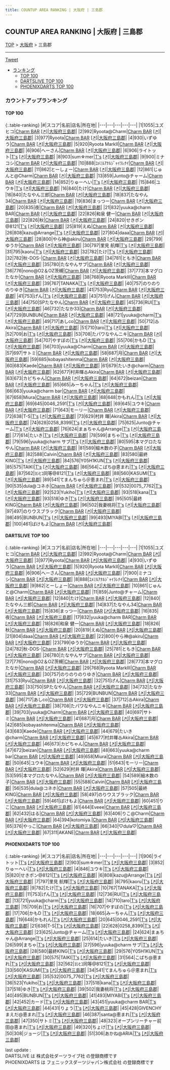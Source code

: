 ```yaml
---
title: COUNTUP AREA RANKING | 大阪府 | 三島郡
---
```

## COUNTUP AREA RANKING | 大阪府 | 三島郡

[TOP](/darts/rank/) > [大阪府](/darts/rank/大阪府/) > 三島郡

___

<a href="https://twitter.com/share?ref_src=twsrc%5Etfw" data-text="COUNTUP AREA RANKING | 大阪府三島郡" class="twitter-share-button" data-hashtags="DARTSLIVE,PHOENIXDARTS,darts,ダーツ" data-show-count="false">Tweet</a>

* [ランキング](#カウントアップランキング)
    * [TOP 100](#top-100)
    * [DARTSLIVE TOP 100](#dartslive-top-100)
    * [PHOENIXDARTS TOP 100](#phoenixdarts-top-100)

### カウントアップランキング

#### TOP 100



{:.table-ranking}
|#|スコア|名前|店名|所在地|
|---|---|---|---|---|
|1|1055|<span class="rank-name-dl">ユズヒコ</span>|<a href="/darts/rank/shops/d562d39067e94db1a3f63593b5358cc4.html">Charm BAR</a> <a href="https://search.dartslive.com/jp/shop/d562d39067e94db1a3f63593b5358cc4">[↗]</a>|<a href="/darts/rank/大阪府/三島郡">大阪府三島郡</a>|
|2|992|<span class="rank-name-dl">Ryoota@Charm</span>|<a href="/darts/rank/shops/d562d39067e94db1a3f63593b5358cc4.html">Charm BAR</a> <a href="https://search.dartslive.com/jp/shop/d562d39067e94db1a3f63593b5358cc4">[↗]</a>|<a href="/darts/rank/大阪府/三島郡">大阪府三島郡</a>|
|3|977|<span class="rank-name-dl">Ryoota</span>|<a href="/darts/rank/shops/d562d39067e94db1a3f63593b5358cc4.html">Charm BAR</a> <a href="https://search.dartslive.com/jp/shop/d562d39067e94db1a3f63593b5358cc4">[↗]</a>|<a href="/darts/rank/大阪府/三島郡">大阪府三島郡</a>|
|4|930|<span class="rank-name-dl">いずゆう</span>|<a href="/darts/rank/shops/d562d39067e94db1a3f63593b5358cc4.html">Charm BAR</a> <a href="https://search.dartslive.com/jp/shop/d562d39067e94db1a3f63593b5358cc4">[↗]</a>|<a href="/darts/rank/大阪府/三島郡">大阪府三島郡</a>|
|5|920|<span class="rank-name-dl">Ryoota MarkII</span>|<a href="/darts/rank/shops/d562d39067e94db1a3f63593b5358cc4.html">Charm BAR</a> <a href="https://search.dartslive.com/jp/shop/d562d39067e94db1a3f63593b5358cc4">[↗]</a>|<a href="/darts/rank/大阪府/三島郡">大阪府三島郡</a>|
|6|906|<span class="rank-name-dl">へーさん</span>|<a href="/darts/rank/shops/d562d39067e94db1a3f63593b5358cc4.html">Charm BAR</a> <a href="https://search.dartslive.com/jp/shop/d562d39067e94db1a3f63593b5358cc4">[↗]</a>|<a href="/darts/rank/大阪府/三島郡">大阪府三島郡</a>|
|6|906|<span class="rank-name-pd">ライトット</span>|<a href="/darts/rank/shops/69661.html">T's</a> <a href="https://vs.phoenixdarts.com/jp/shop/shopDetailInfo/s_69661?s_seq=69661">[↗]</a>|<a href="/darts/rank/大阪府/三島郡">大阪府三島郡</a>|
|8|903|<span class="rank-name-pd">sum☆mer</span>|<a href="/darts/rank/shops/69661.html">T's</a> <a href="https://vs.phoenixdarts.com/jp/shop/shopDetailInfo/s_69661?s_seq=69661">[↗]</a>|<a href="/darts/rank/大阪府/三島郡">大阪府三島郡</a>|
|9|900|<span class="rank-name-dl">ミナコシ</span>|<a href="/darts/rank/shops/d562d39067e94db1a3f63593b5358cc4.html">Charm BAR</a> <a href="https://search.dartslive.com/jp/shop/d562d39067e94db1a3f63593b5358cc4">[↗]</a>|<a href="/darts/rank/大阪府/三島郡">大阪府三島郡</a>|
|10|888|<span class="rank-name-dl">ﾕﾒﾐﾙｱﾅﾙｼﾞｬｲﾗﾚﾅｲ</span>|<a href="/darts/rank/shops/d562d39067e94db1a3f63593b5358cc4.html">Charm BAR</a> <a href="https://search.dartslive.com/jp/shop/d562d39067e94db1a3f63593b5358cc4">[↗]</a>|<a href="/darts/rank/大阪府/三島郡">大阪府三島郡</a>|
|11|862|<span class="rank-name-dl">とーしょー</span>|<a href="/darts/rank/shops/d562d39067e94db1a3f63593b5358cc4.html">Charm BAR</a> <a href="https://search.dartslive.com/jp/shop/d562d39067e94db1a3f63593b5358cc4">[↗]</a>|<a href="/darts/rank/大阪府/三島郡">大阪府三島郡</a>|
|12|861|<span class="rank-name-dl">じゅんと@Charm</span>|<a href="/darts/rank/shops/d562d39067e94db1a3f63593b5358cc4.html">Charm BAR</a> <a href="https://search.dartslive.com/jp/shop/d562d39067e94db1a3f63593b5358cc4">[↗]</a>|<a href="/darts/rank/大阪府/三島郡">大阪府三島郡</a>|
|13|859|<span class="rank-name-dl">Junto@チャーム</span>|<a href="/darts/rank/shops/d562d39067e94db1a3f63593b5358cc4.html">Charm BAR</a> <a href="https://search.dartslive.com/jp/shop/d562d39067e94db1a3f63593b5358cc4">[↗]</a>|<a href="/darts/rank/大阪府/三島郡">大阪府三島郡</a>|
|14|852|<span class="rank-name-pd">りゅーへい</span>|<a href="/darts/rank/shops/69661.html">T's</a> <a href="https://vs.phoenixdarts.com/jp/shop/shopDetailInfo/s_69661?s_seq=69661">[↗]</a>|<a href="/darts/rank/大阪府/三島郡">大阪府三島郡</a>|
|15|846|<span class="rank-name-pd">ユウキ</span>|<a href="/darts/rank/shops/69661.html">T's</a> <a href="https://vs.phoenixdarts.com/jp/shop/shopDetailInfo/s_69661?s_seq=69661">[↗]</a>|<a href="/darts/rank/大阪府/三島郡">大阪府三島郡</a>|
|16|840|<span class="rank-name-dl">たけ</span>|<a href="/darts/rank/shops/d562d39067e94db1a3f63593b5358cc4.html">Charm BAR</a> <a href="https://search.dartslive.com/jp/shop/d562d39067e94db1a3f63593b5358cc4">[↗]</a>|<a href="/darts/rank/大阪府/三島郡">大阪府三島郡</a>|
|16|840|<span class="rank-name-dl">たなやん三郎</span>|<a href="/darts/rank/shops/d562d39067e94db1a3f63593b5358cc4.html">Charm BAR</a> <a href="https://search.dartslive.com/jp/shop/d562d39067e94db1a3f63593b5358cc4">[↗]</a>|<a href="/darts/rank/大阪府/三島郡">大阪府三島郡</a>|
|18|837|<span class="rank-name-dl">たなやん34</span>|<a href="/darts/rank/shops/d562d39067e94db1a3f63593b5358cc4.html">Charm BAR</a> <a href="https://search.dartslive.com/jp/shop/d562d39067e94db1a3f63593b5358cc4">[↗]</a>|<a href="/darts/rank/大阪府/三島郡">大阪府三島郡</a>|
|19|836|<span class="rank-name-dl">まっつー</span>|<a href="/darts/rank/shops/d562d39067e94db1a3f63593b5358cc4.html">Charm BAR</a> <a href="https://search.dartslive.com/jp/shop/d562d39067e94db1a3f63593b5358cc4">[↗]</a>|<a href="/darts/rank/大阪府/三島郡">大阪府三島郡</a>|
|20|835|<span class="rank-name-dl">夜</span>|<a href="/darts/rank/shops/d562d39067e94db1a3f63593b5358cc4.html">Charm BAR</a> <a href="https://search.dartslive.com/jp/shop/d562d39067e94db1a3f63593b5358cc4">[↗]</a>|<a href="/darts/rank/大阪府/三島郡">大阪府三島郡</a>|
|21|832|<span class="rank-name-dl">yuuka@charm BAR</span>|<a href="/darts/rank/shops/d562d39067e94db1a3f63593b5358cc4.html">Charm BAR</a> <a href="https://search.dartslive.com/jp/shop/d562d39067e94db1a3f63593b5358cc4">[↗]</a>|<a href="/darts/rank/大阪府/三島郡">大阪府三島郡</a>|
|22|826|<span class="rank-name-dl">和泉 健一</span>|<a href="/darts/rank/shops/d562d39067e94db1a3f63593b5358cc4.html">Charm BAR</a> <a href="https://search.dartslive.com/jp/shop/d562d39067e94db1a3f63593b5358cc4">[↗]</a>|<a href="/darts/rank/大阪府/三島郡">大阪府三島郡</a>|
|22|826|<span class="rank-name-dl">秋</span>|<a href="/darts/rank/shops/d562d39067e94db1a3f63593b5358cc4.html">Charm BAR</a> <a href="https://search.dartslive.com/jp/shop/d562d39067e94db1a3f63593b5358cc4">[↗]</a>|<a href="/darts/rank/大阪府/三島郡">大阪府三島郡</a>|
|24|820|<span class="rank-name-pd">せきポン@8121</span>|<a href="/darts/rank/shops/69661.html">T's</a> <a href="https://vs.phoenixdarts.com/jp/shop/shopDetailInfo/s_69661?s_seq=69661">[↗]</a>|<a href="/darts/rank/大阪府/三島郡">大阪府三島郡</a>|
|25|819|<span class="rank-name-dl">えぬ</span>|<a href="/darts/rank/shops/d562d39067e94db1a3f63593b5358cc4.html">Charm BAR</a> <a href="https://search.dartslive.com/jp/shop/d562d39067e94db1a3f63593b5358cc4">[↗]</a>|<a href="/darts/rank/大阪府/三島郡">大阪府三島郡</a>|
|26|808|<span class="rank-name-pd">kazu@Arrange</span>|<a href="/darts/rank/shops/69661.html">T's</a> <a href="https://vs.phoenixdarts.com/jp/shop/shopDetailInfo/s_69661?s_seq=69661">[↗]</a>|<a href="/darts/rank/大阪府/三島郡">大阪府三島郡</a>|
|27|804|<span class="rank-name-dl">daaa</span>|<a href="/darts/rank/shops/d562d39067e94db1a3f63593b5358cc4.html">Charm BAR</a> <a href="https://search.dartslive.com/jp/shop/d562d39067e94db1a3f63593b5358cc4">[↗]</a>|<a href="/darts/rank/大阪府/三島郡">大阪府三島郡</a>|
|28|800|<span class="rank-name-dl">やら神@akiru</span>|<a href="/darts/rank/shops/d562d39067e94db1a3f63593b5358cc4.html">Charm BAR</a> <a href="https://search.dartslive.com/jp/shop/d562d39067e94db1a3f63593b5358cc4">[↗]</a>|<a href="/darts/rank/大阪府/三島郡">大阪府三島郡</a>|
|29|799|<span class="rank-name-dl">ゆうか</span>|<a href="/darts/rank/shops/d562d39067e94db1a3f63593b5358cc4.html">Charm BAR</a> <a href="https://search.dartslive.com/jp/shop/d562d39067e94db1a3f63593b5358cc4">[↗]</a>|<a href="/darts/rank/大阪府/三島郡">大阪府三島郡</a>|
|30|797|<span class="rank-name-pd"><span class="pro-icon-pd"></span>里見 航輝</span>|<a href="/darts/rank/shops/69661.html">T's</a> <a href="https://vs.phoenixdarts.com/jp/shop/shopDetailInfo/s_69661?s_seq=69661">[↗]</a>|<a href="/darts/rank/大阪府/三島郡">大阪府三島郡</a>|
|31|795|<span class="rank-name-pd">kaoru</span>|<a href="/darts/rank/shops/69661.html">T's</a> <a href="https://vs.phoenixdarts.com/jp/shop/shopDetailInfo/s_69661?s_seq=69661">[↗]</a>|<a href="/darts/rank/大阪府/三島郡">大阪府三島郡</a>|
|32|782|<span class="rank-name-pd">たけ</span>|<a href="/darts/rank/shops/69661.html">T's</a> <a href="https://vs.phoenixdarts.com/jp/shop/shopDetailInfo/s_69661?s_seq=69661">[↗]</a>|<a href="/darts/rank/大阪府/三島郡">大阪府三島郡</a>|
|32|782|<span class="rank-name-dl">秋-DOS-</span>|<a href="/darts/rank/shops/d562d39067e94db1a3f63593b5358cc4.html">Charm BAR</a> <a href="https://search.dartslive.com/jp/shop/d562d39067e94db1a3f63593b5358cc4">[↗]</a>|<a href="/darts/rank/大阪府/三島郡">大阪府三島郡</a>|
|34|781|<span class="rank-name-dl">ともき</span>|<a href="/darts/rank/shops/d562d39067e94db1a3f63593b5358cc4.html">Charm BAR</a> <a href="https://search.dartslive.com/jp/shop/d562d39067e94db1a3f63593b5358cc4">[↗]</a>|<a href="/darts/rank/大阪府/三島郡">大阪府三島郡</a>|
|35|780|<span class="rank-name-dl">たなやんサブ</span>|<a href="/darts/rank/shops/d562d39067e94db1a3f63593b5358cc4.html">Charm BAR</a> <a href="https://search.dartslive.com/jp/shop/d562d39067e94db1a3f63593b5358cc4">[↗]</a>|<a href="/darts/rank/大阪府/三島郡">大阪府三島郡</a>|
|36|776|<span class="rank-name-dl">nono@O2＆OZ茨槻</span>|<a href="/darts/rank/shops/d562d39067e94db1a3f63593b5358cc4.html">Charm BAR</a> <a href="https://search.dartslive.com/jp/shop/d562d39067e94db1a3f63593b5358cc4">[↗]</a>|<a href="/darts/rank/大阪府/三島郡">大阪府三島郡</a>|
|37|773|<span class="rank-name-dl">本マグロたなか</span>|<a href="/darts/rank/shops/d562d39067e94db1a3f63593b5358cc4.html">Charm BAR</a> <a href="https://search.dartslive.com/jp/shop/d562d39067e94db1a3f63593b5358cc4">[↗]</a>|<a href="/darts/rank/大阪府/三島郡">大阪府三島郡</a>|
|38|768|<span class="rank-name-dl">Ryoota MarkIII</span>|<a href="/darts/rank/shops/d562d39067e94db1a3f63593b5358cc4.html">Charm BAR</a> <a href="https://search.dartslive.com/jp/shop/d562d39067e94db1a3f63593b5358cc4">[↗]</a>|<a href="/darts/rank/大阪府/三島郡">大阪府三島郡</a>|
|39|767|<span class="rank-name-pd">TANAKA</span>|<a href="/darts/rank/shops/69661.html">T's</a> <a href="https://vs.phoenixdarts.com/jp/shop/shopDetailInfo/s_69661?s_seq=69661">[↗]</a>|<a href="/darts/rank/大阪府/三島郡">大阪府三島郡</a>|
|40|757|<span class="rank-name-dl">のりのりのりゆき</span>|<a href="/darts/rank/shops/d562d39067e94db1a3f63593b5358cc4.html">Charm BAR</a> <a href="https://search.dartslive.com/jp/shop/d562d39067e94db1a3f63593b5358cc4">[↗]</a>|<a href="/darts/rank/大阪府/三島郡">大阪府三島郡</a>|
|41|753|<span class="rank-name-dl">Ryu</span>|<a href="/darts/rank/shops/d562d39067e94db1a3f63593b5358cc4.html">Charm BAR</a> <a href="https://search.dartslive.com/jp/shop/d562d39067e94db1a3f63593b5358cc4">[↗]</a>|<a href="/darts/rank/大阪府/三島郡">大阪府三島郡</a>|
|41|753|<span class="rank-name-pd">げん</span>|<a href="/darts/rank/shops/69661.html">T's</a> <a href="https://vs.phoenixdarts.com/jp/shop/shopDetailInfo/s_69661?s_seq=69661">[↗]</a>|<a href="/darts/rank/大阪府/三島郡">大阪府三島郡</a>|
|43|751|<span class="rank-name-dl">げん</span>|<a href="/darts/rank/shops/d562d39067e94db1a3f63593b5358cc4.html">Charm BAR</a> <a href="https://search.dartslive.com/jp/shop/d562d39067e94db1a3f63593b5358cc4">[↗]</a>|<a href="/darts/rank/大阪府/三島郡">大阪府三島郡</a>|
|44|750|<span class="rank-name-dl">SPたなやん</span>|<a href="/darts/rank/shops/d562d39067e94db1a3f63593b5358cc4.html">Charm BAR</a> <a href="https://search.dartslive.com/jp/shop/d562d39067e94db1a3f63593b5358cc4">[↗]</a>|<a href="/darts/rank/大阪府/三島郡">大阪府三島郡</a>|
|45|736|<span class="rank-name-pd">RUI</span>|<a href="/darts/rank/shops/69661.html">T's</a> <a href="https://vs.phoenixdarts.com/jp/shop/shopDetailInfo/s_69661?s_seq=69661">[↗]</a>|<a href="/darts/rank/大阪府/三島郡">大阪府三島郡</a>|
|46|732|<span class="rank-name-dl">たなか33</span>|<a href="/darts/rank/shops/d562d39067e94db1a3f63593b5358cc4.html">Charm BAR</a> <a href="https://search.dartslive.com/jp/shop/d562d39067e94db1a3f63593b5358cc4">[↗]</a>|<a href="/darts/rank/大阪府/三島郡">大阪府三島郡</a>|
|47|729|<span class="rank-name-dl">BUNBUN</span>|<a href="/darts/rank/shops/d562d39067e94db1a3f63593b5358cc4.html">Charm BAR</a> <a href="https://search.dartslive.com/jp/shop/d562d39067e94db1a3f63593b5358cc4">[↗]</a>|<a href="/darts/rank/大阪府/三島郡">大阪府三島郡</a>|
|48|721|<span class="rank-name-pd">yuuka@charm</span>|<a href="/darts/rank/shops/69661.html">T's</a> <a href="https://vs.phoenixdarts.com/jp/shop/shopDetailInfo/s_69661?s_seq=69661">[↗]</a>|<a href="/darts/rank/大阪府/三島郡">大阪府三島郡</a>|
|49|717|<span class="rank-name-dl">あしco</span>|<a href="/darts/rank/shops/d562d39067e94db1a3f63593b5358cc4.html">Charm BAR</a> <a href="https://search.dartslive.com/jp/shop/d562d39067e94db1a3f63593b5358cc4">[↗]</a>|<a href="/darts/rank/大阪府/三島郡">大阪府三島郡</a>|
|50|712|<span class="rank-name-dl">♨Akira</span>|<a href="/darts/rank/shops/d562d39067e94db1a3f63593b5358cc4.html">Charm BAR</a> <a href="https://search.dartslive.com/jp/shop/d562d39067e94db1a3f63593b5358cc4">[↗]</a>|<a href="/darts/rank/大阪府/三島郡">大阪府三島郡</a>|
|51|710|<span class="rank-name-pd">taro</span>|<a href="/darts/rank/shops/69661.html">T's</a> <a href="https://vs.phoenixdarts.com/jp/shop/shopDetailInfo/s_69661?s_seq=69661">[↗]</a>|<a href="/darts/rank/大阪府/三島郡">大阪府三島郡</a>|
|52|709|<span class="rank-name-pd">お</span>|<a href="/darts/rank/shops/69661.html">T's</a> <a href="https://vs.phoenixdarts.com/jp/shop/shopDetailInfo/s_69661?s_seq=69661">[↗]</a>|<a href="/darts/rank/大阪府/三島郡">大阪府三島郡</a>|
|53|708|<span class="rank-name-dl">たパワなやんニキ</span>|<a href="/darts/rank/shops/d562d39067e94db1a3f63593b5358cc4.html">Charm BAR</a> <a href="https://search.dartslive.com/jp/shop/d562d39067e94db1a3f63593b5358cc4">[↗]</a>|<a href="/darts/rank/大阪府/三島郡">大阪府三島郡</a>|
|54|707|<span class="rank-name-pd">やすぼの</span>|<a href="/darts/rank/shops/69661.html">T's</a> <a href="https://vs.phoenixdarts.com/jp/shop/shopDetailInfo/s_69661?s_seq=69661">[↗]</a>|<a href="/darts/rank/大阪府/三島郡">大阪府三島郡</a>|
|55|706|<span class="rank-name-pd">かもD  </span>|<a href="/darts/rank/shops/69661.html">T's</a> <a href="https://vs.phoenixdarts.com/jp/shop/shopDetailInfo/s_69661?s_seq=69661">[↗]</a>|<a href="/darts/rank/大阪府/三島郡">大阪府三島郡</a>|
|56|703|<span class="rank-name-dl">yuuka@Charm</span>|<a href="/darts/rank/shops/d562d39067e94db1a3f63593b5358cc4.html">Charm BAR</a> <a href="https://search.dartslive.com/jp/shop/d562d39067e94db1a3f63593b5358cc4">[↗]</a>|<a href="/darts/rank/大阪府/三島郡">大阪府三島郡</a>|
|57|697|<span class="rank-name-dl">サトミ</span>|<a href="/darts/rank/shops/d562d39067e94db1a3f63593b5358cc4.html">Charm BAR</a> <a href="https://search.dartslive.com/jp/shop/d562d39067e94db1a3f63593b5358cc4">[↗]</a>|<a href="/darts/rank/大阪府/三島郡">大阪府三島郡</a>|
|58|687|<span class="rank-name-dl">月</span>|<a href="/darts/rank/shops/d562d39067e94db1a3f63593b5358cc4.html">Charm BAR</a> <a href="https://search.dartslive.com/jp/shop/d562d39067e94db1a3f63593b5358cc4">[↗]</a>|<a href="/darts/rank/大阪府/三島郡">大阪府三島郡</a>|
|59|685|<span class="rank-name-dl">kobayashitenma</span>|<a href="/darts/rank/shops/d562d39067e94db1a3f63593b5358cc4.html">Charm BAR</a> <a href="https://search.dartslive.com/jp/shop/d562d39067e94db1a3f63593b5358cc4">[↗]</a>|<a href="/darts/rank/大阪府/三島郡">大阪府三島郡</a>|
|60|683|<span class="rank-name-dl">Kaede</span>|<a href="/darts/rank/shops/d562d39067e94db1a3f63593b5358cc4.html">Charm BAR</a> <a href="https://search.dartslive.com/jp/shop/d562d39067e94db1a3f63593b5358cc4">[↗]</a>|<a href="/darts/rank/大阪府/三島郡">大阪府三島郡</a>|
|61|679|<span class="rank-name-dl">たいき@charm</span>|<a href="/darts/rank/shops/d562d39067e94db1a3f63593b5358cc4.html">Charm BAR</a> <a href="https://search.dartslive.com/jp/shop/d562d39067e94db1a3f63593b5358cc4">[↗]</a>|<a href="/darts/rank/大阪府/三島郡">大阪府三島郡</a>|
|62|677|<span class="rank-name-dl">村井暉♨Akira</span>|<a href="/darts/rank/shops/d562d39067e94db1a3f63593b5358cc4.html">Charm BAR</a> <a href="https://search.dartslive.com/jp/shop/d562d39067e94db1a3f63593b5358cc4">[↗]</a>|<a href="/darts/rank/大阪府/三島郡">大阪府三島郡</a>|
|63|673|<span class="rank-name-dl">カピちゃん</span>|<a href="/darts/rank/shops/d562d39067e94db1a3f63593b5358cc4.html">Charm BAR</a> <a href="https://search.dartslive.com/jp/shop/d562d39067e94db1a3f63593b5358cc4">[↗]</a>|<a href="/darts/rank/大阪府/三島郡">大阪府三島郡</a>|
|64|672|<span class="rank-name-dl">beizan</span>|<a href="/darts/rank/shops/d562d39067e94db1a3f63593b5358cc4.html">Charm BAR</a> <a href="https://search.dartslive.com/jp/shop/d562d39067e94db1a3f63593b5358cc4">[↗]</a>|<a href="/darts/rank/大阪府/三島郡">大阪府三島郡</a>|
|65|665|<span class="rank-name-pd">みーちゃん</span>|<a href="/darts/rank/shops/69661.html">T's</a> <a href="https://vs.phoenixdarts.com/jp/shop/shopDetailInfo/s_69661?s_seq=69661">[↗]</a>|<a href="/darts/rank/大阪府/三島郡">大阪府三島郡</a>|
|66|663|<span class="rank-name-dl">yuuka@charm bar</span>|<a href="/darts/rank/shops/d562d39067e94db1a3f63593b5358cc4.html">Charm BAR</a> <a href="https://search.dartslive.com/jp/shop/d562d39067e94db1a3f63593b5358cc4">[↗]</a>|<a href="/darts/rank/大阪府/三島郡">大阪府三島郡</a>|
|67|658|<span class="rank-name-dl">Miura</span>|<a href="/darts/rank/shops/d562d39067e94db1a3f63593b5358cc4.html">Charm BAR</a> <a href="https://search.dartslive.com/jp/shop/d562d39067e94db1a3f63593b5358cc4">[↗]</a>|<a href="/darts/rank/大阪府/三島郡">大阪府三島郡</a>|
|68|648|<span class="rank-name-pd">かもれん</span>|<a href="/darts/rank/shops/69661.html">T's</a> <a href="https://vs.phoenixdarts.com/jp/shop/shopDetailInfo/s_69661?s_seq=69661">[↗]</a>|<a href="/darts/rank/大阪府/三島郡">大阪府三島郡</a>|
|69|645|<span class="rank-name-pd">0046_2591</span>|<a href="/darts/rank/shops/69661.html">T's</a> <a href="https://vs.phoenixdarts.com/jp/shop/shopDetailInfo/s_69661?s_seq=69661">[↗]</a>|<a href="/darts/rank/大阪府/三島郡">大阪府三島郡</a>|
|69|645|<span class="rank-name-dl">ユウキ</span>|<a href="/darts/rank/shops/d562d39067e94db1a3f63593b5358cc4.html">Charm BAR</a> <a href="https://search.dartslive.com/jp/shop/d562d39067e94db1a3f63593b5358cc4">[↗]</a>|<a href="/darts/rank/大阪府/三島郡">大阪府三島郡</a>|
|71|643|<span class="rank-name-dl">モーリー</span>|<a href="/darts/rank/shops/d562d39067e94db1a3f63593b5358cc4.html">Charm BAR</a> <a href="https://search.dartslive.com/jp/shop/d562d39067e94db1a3f63593b5358cc4">[↗]</a>|<a href="/darts/rank/大阪府/三島郡">大阪府三島郡</a>|
|72|638|<span class="rank-name-pd">T-S</span>|<a href="/darts/rank/shops/69661.html">T's</a> <a href="https://vs.phoenixdarts.com/jp/shop/shopDetailInfo/s_69661?s_seq=69661">[↗]</a>|<a href="/darts/rank/大阪府/三島郡">大阪府三島郡</a>|
|73|629|<span class="rank-name-dl">村井 暉&#124;Akira</span>|<a href="/darts/rank/shops/d562d39067e94db1a3f63593b5358cc4.html">Charm BAR</a> <a href="https://search.dartslive.com/jp/shop/d562d39067e94db1a3f63593b5358cc4">[↗]</a>|<a href="/darts/rank/大阪府/三島郡">大阪府三島郡</a>|
|74|628|<span class="rank-name-pd">0258_8399</span>|<a href="/darts/rank/shops/69661.html">T's</a> <a href="https://vs.phoenixdarts.com/jp/shop/shopDetailInfo/s_69661?s_seq=69661">[↗]</a>|<a href="/darts/rank/大阪府/三島郡">大阪府三島郡</a>|
|75|625|<span class="rank-name-pd">Junto@チャーム</span>|<a href="/darts/rank/shops/69661.html">T's</a> <a href="https://vs.phoenixdarts.com/jp/shop/shopDetailInfo/s_69661?s_seq=69661">[↗]</a>|<a href="/darts/rank/大阪府/三島郡">大阪府三島郡</a>|
|76|624|<span class="rank-name-pd">まぁちゃん@Arrange</span>|<a href="/darts/rank/shops/69661.html">T's</a> <a href="https://vs.phoenixdarts.com/jp/shop/shopDetailInfo/s_69661?s_seq=69661">[↗]</a>|<a href="/darts/rank/大阪府/三島郡">大阪府三島郡</a>|
|77|614|<span class="rank-name-pd">たいき</span>|<a href="/darts/rank/shops/69661.html">T's</a> <a href="https://vs.phoenixdarts.com/jp/shop/shopDetailInfo/s_69661?s_seq=69661">[↗]</a>|<a href="/darts/rank/大阪府/三島郡">大阪府三島郡</a>|
|78|599|<span class="rank-name-pd">まちゃ</span>|<a href="/darts/rank/shops/69661.html">T's</a> <a href="https://vs.phoenixdarts.com/jp/shop/shopDetailInfo/s_69661?s_seq=69661">[↗]</a>|<a href="/darts/rank/大阪府/三島郡">大阪府三島郡</a>|
|79|596|<span class="rank-name-pd">yuuka@charm サブ</span>|<a href="/darts/rank/shops/69661.html">T's</a> <a href="https://vs.phoenixdarts.com/jp/shop/shopDetailInfo/s_69661?s_seq=69661">[↗]</a>|<a href="/darts/rank/大阪府/三島郡">大阪府三島郡</a>|
|80|595|<span class="rank-name-dl">本マグロたなやん</span>|<a href="/darts/rank/shops/d562d39067e94db1a3f63593b5358cc4.html">Charm BAR</a> <a href="https://search.dartslive.com/jp/shop/d562d39067e94db1a3f63593b5358cc4">[↗]</a>|<a href="/darts/rank/大阪府/三島郡">大阪府三島郡</a>|
|81|589|<span class="rank-name-dl">細木数の子</span>|<a href="/darts/rank/shops/d562d39067e94db1a3f63593b5358cc4.html">Charm BAR</a> <a href="https://search.dartslive.com/jp/shop/d562d39067e94db1a3f63593b5358cc4">[↗]</a>|<a href="/darts/rank/大阪府/三島郡">大阪府三島郡</a>|
|82|588|<span class="rank-name-dl">Calvin</span>|<a href="/darts/rank/shops/d562d39067e94db1a3f63593b5358cc4.html">Charm BAR</a> <a href="https://search.dartslive.com/jp/shop/d562d39067e94db1a3f63593b5358cc4">[↗]</a>|<a href="/darts/rank/大阪府/三島郡">大阪府三島郡</a>|
|83|580|<span class="rank-name-pd">最終KING</span>|<a href="/darts/rank/shops/69661.html">T's</a> <a href="https://vs.phoenixdarts.com/jp/shop/shopDetailInfo/s_69661?s_seq=69661">[↗]</a>|<a href="/darts/rank/大阪府/三島郡">大阪府三島郡</a>|
|84|576|<span class="rank-name-pd">Y05H1KUN</span>|<a href="/darts/rank/shops/69661.html">T's</a> <a href="https://vs.phoenixdarts.com/jp/shop/shopDetailInfo/s_69661?s_seq=69661">[↗]</a>|<a href="/darts/rank/大阪府/三島郡">大阪府三島郡</a>|
|85|575|<span class="rank-name-pd">TAIKI</span>|<a href="/darts/rank/shops/69661.html">T's</a> <a href="https://vs.phoenixdarts.com/jp/shop/shopDetailInfo/s_69661?s_seq=69661">[↗]</a>|<a href="/darts/rank/大阪府/三島郡">大阪府三島郡</a>|
|86|564|<span class="rank-name-pd">こばち@恵まれ</span>|<a href="/darts/rank/shops/69661.html">T's</a> <a href="https://vs.phoenixdarts.com/jp/shop/shopDetailInfo/s_69661?s_seq=69661">[↗]</a>|<a href="/darts/rank/大阪府/三島郡">大阪府三島郡</a>|
|87|562|<span class="rank-name-pd">ﾖｼﾋｺ同等@8121</span>|<a href="/darts/rank/shops/69661.html">T's</a> <a href="https://vs.phoenixdarts.com/jp/shop/shopDetailInfo/s_69661?s_seq=69661">[↗]</a>|<a href="/darts/rank/大阪府/三島郡">大阪府三島郡</a>|
|88|560|<span class="rank-name-pd">KASUMI</span>|<a href="/darts/rank/shops/69661.html">T's</a> <a href="https://vs.phoenixdarts.com/jp/shop/shopDetailInfo/s_69661?s_seq=69661">[↗]</a>|<a href="/darts/rank/大阪府/三島郡">大阪府三島郡</a>|
|89|541|<span class="rank-name-pd">てまんちゅら＠恵まれ</span>|<a href="/darts/rank/shops/69661.html">T's</a> <a href="https://vs.phoenixdarts.com/jp/shop/shopDetailInfo/s_69661?s_seq=69661">[↗]</a>|<a href="/darts/rank/大阪府/三島郡">大阪府三島郡</a>|
|90|535|<span class="rank-name-dl">dula@コネホ</span>|<a href="/darts/rank/shops/d562d39067e94db1a3f63593b5358cc4.html">Charm BAR</a> <a href="https://search.dartslive.com/jp/shop/d562d39067e94db1a3f63593b5358cc4">[↗]</a>|<a href="/darts/rank/大阪府/三島郡">大阪府三島郡</a>|
|91|532|<span class="rank-name-pd">0075_7762</span>|<a href="/darts/rank/shops/69661.html">T's</a> <a href="https://vs.phoenixdarts.com/jp/shop/shopDetailInfo/s_69661?s_seq=69661">[↗]</a>|<a href="/darts/rank/大阪府/三島郡">大阪府三島郡</a>|
|92|523|<span class="rank-name-pd">Yukiho</span>|<a href="/darts/rank/shops/69661.html">T's</a> <a href="https://vs.phoenixdarts.com/jp/shop/shopDetailInfo/s_69661?s_seq=69661">[↗]</a>|<a href="/darts/rank/大阪府/三島郡">大阪府三島郡</a>|
|93|518|<span class="rank-name-pd">kana</span>|<a href="/darts/rank/shops/69661.html">T's</a> <a href="https://vs.phoenixdarts.com/jp/shop/shopDetailInfo/s_69661?s_seq=69661">[↗]</a>|<a href="/darts/rank/大阪府/三島郡">大阪府三島郡</a>|
|93|518|<span class="rank-name-pd">ゆき</span>|<a href="/darts/rank/shops/69661.html">T's</a> <a href="https://vs.phoenixdarts.com/jp/shop/shopDetailInfo/s_69661?s_seq=69661">[↗]</a>|<a href="/darts/rank/大阪府/三島郡">大阪府三島郡</a>|
|95|505|<span class="rank-name-dl">最終KING</span>|<a href="/darts/rank/shops/d562d39067e94db1a3f63593b5358cc4.html">Charm BAR</a> <a href="https://search.dartslive.com/jp/shop/d562d39067e94db1a3f63593b5358cc4">[↗]</a>|<a href="/darts/rank/大阪府/三島郡">大阪府三島郡</a>|
|96|502|<span class="rank-name-pd">我妻桃将</span>|<a href="/darts/rank/shops/69661.html">T's</a> <a href="https://vs.phoenixdarts.com/jp/shop/shopDetailInfo/s_69661?s_seq=69661">[↗]</a>|<a href="/darts/rank/大阪府/三島郡">大阪府三島郡</a>|
|97|497|<span class="rank-name-dl">のりウスブラック</span>|<a href="/darts/rank/shops/d562d39067e94db1a3f63593b5358cc4.html">Charm BAR</a> <a href="https://search.dartslive.com/jp/shop/d562d39067e94db1a3f63593b5358cc4">[↗]</a>|<a href="/darts/rank/大阪府/三島郡">大阪府三島郡</a>|
|98|495|<span class="rank-name-pd">BUNBUN</span>|<a href="/darts/rank/shops/69661.html">T's</a> <a href="https://vs.phoenixdarts.com/jp/shop/shopDetailInfo/s_69661?s_seq=69661">[↗]</a>|<a href="/darts/rank/大阪府/三島郡">大阪府三島郡</a>|
|99|493|<span class="rank-name-pd">MIYABI</span>|<a href="/darts/rank/shops/69661.html">T's</a> <a href="https://vs.phoenixdarts.com/jp/shop/shopDetailInfo/s_69661?s_seq=69661">[↗]</a>|<a href="/darts/rank/大阪府/三島郡">大阪府三島郡</a>|
|100|461|<span class="rank-name-dl">ばけもよ</span>|<a href="/darts/rank/shops/d562d39067e94db1a3f63593b5358cc4.html">Charm BAR</a> <a href="https://search.dartslive.com/jp/shop/d562d39067e94db1a3f63593b5358cc4">[↗]</a>|<a href="/darts/rank/大阪府/三島郡">大阪府三島郡</a>|


#### DARTSLIVE TOP 100



{:.table-ranking}
|#|スコア|名前|店名|所在地|
|---|---|---|---|---|
|1|1055|<span class="rank-name-dl">ユズヒコ</span>|<a href="/darts/rank/shops/d562d39067e94db1a3f63593b5358cc4.html">Charm BAR</a> <a href="https://search.dartslive.com/jp/shop/d562d39067e94db1a3f63593b5358cc4">[↗]</a>|<a href="/darts/rank/大阪府/三島郡">大阪府三島郡</a>|
|2|992|<span class="rank-name-dl">Ryoota@Charm</span>|<a href="/darts/rank/shops/d562d39067e94db1a3f63593b5358cc4.html">Charm BAR</a> <a href="https://search.dartslive.com/jp/shop/d562d39067e94db1a3f63593b5358cc4">[↗]</a>|<a href="/darts/rank/大阪府/三島郡">大阪府三島郡</a>|
|3|977|<span class="rank-name-dl">Ryoota</span>|<a href="/darts/rank/shops/d562d39067e94db1a3f63593b5358cc4.html">Charm BAR</a> <a href="https://search.dartslive.com/jp/shop/d562d39067e94db1a3f63593b5358cc4">[↗]</a>|<a href="/darts/rank/大阪府/三島郡">大阪府三島郡</a>|
|4|930|<span class="rank-name-dl">いずゆう</span>|<a href="/darts/rank/shops/d562d39067e94db1a3f63593b5358cc4.html">Charm BAR</a> <a href="https://search.dartslive.com/jp/shop/d562d39067e94db1a3f63593b5358cc4">[↗]</a>|<a href="/darts/rank/大阪府/三島郡">大阪府三島郡</a>|
|5|920|<span class="rank-name-dl">Ryoota MarkII</span>|<a href="/darts/rank/shops/d562d39067e94db1a3f63593b5358cc4.html">Charm BAR</a> <a href="https://search.dartslive.com/jp/shop/d562d39067e94db1a3f63593b5358cc4">[↗]</a>|<a href="/darts/rank/大阪府/三島郡">大阪府三島郡</a>|
|6|906|<span class="rank-name-dl">へーさん</span>|<a href="/darts/rank/shops/d562d39067e94db1a3f63593b5358cc4.html">Charm BAR</a> <a href="https://search.dartslive.com/jp/shop/d562d39067e94db1a3f63593b5358cc4">[↗]</a>|<a href="/darts/rank/大阪府/三島郡">大阪府三島郡</a>|
|7|900|<span class="rank-name-dl">ミナコシ</span>|<a href="/darts/rank/shops/d562d39067e94db1a3f63593b5358cc4.html">Charm BAR</a> <a href="https://search.dartslive.com/jp/shop/d562d39067e94db1a3f63593b5358cc4">[↗]</a>|<a href="/darts/rank/大阪府/三島郡">大阪府三島郡</a>|
|8|888|<span class="rank-name-dl">ﾕﾒﾐﾙｱﾅﾙｼﾞｬｲﾗﾚﾅｲ</span>|<a href="/darts/rank/shops/d562d39067e94db1a3f63593b5358cc4.html">Charm BAR</a> <a href="https://search.dartslive.com/jp/shop/d562d39067e94db1a3f63593b5358cc4">[↗]</a>|<a href="/darts/rank/大阪府/三島郡">大阪府三島郡</a>|
|9|862|<span class="rank-name-dl">とーしょー</span>|<a href="/darts/rank/shops/d562d39067e94db1a3f63593b5358cc4.html">Charm BAR</a> <a href="https://search.dartslive.com/jp/shop/d562d39067e94db1a3f63593b5358cc4">[↗]</a>|<a href="/darts/rank/大阪府/三島郡">大阪府三島郡</a>|
|10|861|<span class="rank-name-dl">じゅんと@Charm</span>|<a href="/darts/rank/shops/d562d39067e94db1a3f63593b5358cc4.html">Charm BAR</a> <a href="https://search.dartslive.com/jp/shop/d562d39067e94db1a3f63593b5358cc4">[↗]</a>|<a href="/darts/rank/大阪府/三島郡">大阪府三島郡</a>|
|11|859|<span class="rank-name-dl">Junto@チャーム</span>|<a href="/darts/rank/shops/d562d39067e94db1a3f63593b5358cc4.html">Charm BAR</a> <a href="https://search.dartslive.com/jp/shop/d562d39067e94db1a3f63593b5358cc4">[↗]</a>|<a href="/darts/rank/大阪府/三島郡">大阪府三島郡</a>|
|12|840|<span class="rank-name-dl">たけ</span>|<a href="/darts/rank/shops/d562d39067e94db1a3f63593b5358cc4.html">Charm BAR</a> <a href="https://search.dartslive.com/jp/shop/d562d39067e94db1a3f63593b5358cc4">[↗]</a>|<a href="/darts/rank/大阪府/三島郡">大阪府三島郡</a>|
|12|840|<span class="rank-name-dl">たなやん三郎</span>|<a href="/darts/rank/shops/d562d39067e94db1a3f63593b5358cc4.html">Charm BAR</a> <a href="https://search.dartslive.com/jp/shop/d562d39067e94db1a3f63593b5358cc4">[↗]</a>|<a href="/darts/rank/大阪府/三島郡">大阪府三島郡</a>|
|14|837|<span class="rank-name-dl">たなやん34</span>|<a href="/darts/rank/shops/d562d39067e94db1a3f63593b5358cc4.html">Charm BAR</a> <a href="https://search.dartslive.com/jp/shop/d562d39067e94db1a3f63593b5358cc4">[↗]</a>|<a href="/darts/rank/大阪府/三島郡">大阪府三島郡</a>|
|15|836|<span class="rank-name-dl">まっつー</span>|<a href="/darts/rank/shops/d562d39067e94db1a3f63593b5358cc4.html">Charm BAR</a> <a href="https://search.dartslive.com/jp/shop/d562d39067e94db1a3f63593b5358cc4">[↗]</a>|<a href="/darts/rank/大阪府/三島郡">大阪府三島郡</a>|
|16|835|<span class="rank-name-dl">夜</span>|<a href="/darts/rank/shops/d562d39067e94db1a3f63593b5358cc4.html">Charm BAR</a> <a href="https://search.dartslive.com/jp/shop/d562d39067e94db1a3f63593b5358cc4">[↗]</a>|<a href="/darts/rank/大阪府/三島郡">大阪府三島郡</a>|
|17|832|<span class="rank-name-dl">yuuka@charm BAR</span>|<a href="/darts/rank/shops/d562d39067e94db1a3f63593b5358cc4.html">Charm BAR</a> <a href="https://search.dartslive.com/jp/shop/d562d39067e94db1a3f63593b5358cc4">[↗]</a>|<a href="/darts/rank/大阪府/三島郡">大阪府三島郡</a>|
|18|826|<span class="rank-name-dl">和泉 健一</span>|<a href="/darts/rank/shops/d562d39067e94db1a3f63593b5358cc4.html">Charm BAR</a> <a href="https://search.dartslive.com/jp/shop/d562d39067e94db1a3f63593b5358cc4">[↗]</a>|<a href="/darts/rank/大阪府/三島郡">大阪府三島郡</a>|
|18|826|<span class="rank-name-dl">秋</span>|<a href="/darts/rank/shops/d562d39067e94db1a3f63593b5358cc4.html">Charm BAR</a> <a href="https://search.dartslive.com/jp/shop/d562d39067e94db1a3f63593b5358cc4">[↗]</a>|<a href="/darts/rank/大阪府/三島郡">大阪府三島郡</a>|
|20|819|<span class="rank-name-dl">えぬ</span>|<a href="/darts/rank/shops/d562d39067e94db1a3f63593b5358cc4.html">Charm BAR</a> <a href="https://search.dartslive.com/jp/shop/d562d39067e94db1a3f63593b5358cc4">[↗]</a>|<a href="/darts/rank/大阪府/三島郡">大阪府三島郡</a>|
|21|804|<span class="rank-name-dl">daaa</span>|<a href="/darts/rank/shops/d562d39067e94db1a3f63593b5358cc4.html">Charm BAR</a> <a href="https://search.dartslive.com/jp/shop/d562d39067e94db1a3f63593b5358cc4">[↗]</a>|<a href="/darts/rank/大阪府/三島郡">大阪府三島郡</a>|
|22|800|<span class="rank-name-dl">やら神@akiru</span>|<a href="/darts/rank/shops/d562d39067e94db1a3f63593b5358cc4.html">Charm BAR</a> <a href="https://search.dartslive.com/jp/shop/d562d39067e94db1a3f63593b5358cc4">[↗]</a>|<a href="/darts/rank/大阪府/三島郡">大阪府三島郡</a>|
|23|799|<span class="rank-name-dl">ゆうか</span>|<a href="/darts/rank/shops/d562d39067e94db1a3f63593b5358cc4.html">Charm BAR</a> <a href="https://search.dartslive.com/jp/shop/d562d39067e94db1a3f63593b5358cc4">[↗]</a>|<a href="/darts/rank/大阪府/三島郡">大阪府三島郡</a>|
|24|782|<span class="rank-name-dl">秋-DOS-</span>|<a href="/darts/rank/shops/d562d39067e94db1a3f63593b5358cc4.html">Charm BAR</a> <a href="https://search.dartslive.com/jp/shop/d562d39067e94db1a3f63593b5358cc4">[↗]</a>|<a href="/darts/rank/大阪府/三島郡">大阪府三島郡</a>|
|25|781|<span class="rank-name-dl">ともき</span>|<a href="/darts/rank/shops/d562d39067e94db1a3f63593b5358cc4.html">Charm BAR</a> <a href="https://search.dartslive.com/jp/shop/d562d39067e94db1a3f63593b5358cc4">[↗]</a>|<a href="/darts/rank/大阪府/三島郡">大阪府三島郡</a>|
|26|780|<span class="rank-name-dl">たなやんサブ</span>|<a href="/darts/rank/shops/d562d39067e94db1a3f63593b5358cc4.html">Charm BAR</a> <a href="https://search.dartslive.com/jp/shop/d562d39067e94db1a3f63593b5358cc4">[↗]</a>|<a href="/darts/rank/大阪府/三島郡">大阪府三島郡</a>|
|27|776|<span class="rank-name-dl">nono@O2＆OZ茨槻</span>|<a href="/darts/rank/shops/d562d39067e94db1a3f63593b5358cc4.html">Charm BAR</a> <a href="https://search.dartslive.com/jp/shop/d562d39067e94db1a3f63593b5358cc4">[↗]</a>|<a href="/darts/rank/大阪府/三島郡">大阪府三島郡</a>|
|28|773|<span class="rank-name-dl">本マグロたなか</span>|<a href="/darts/rank/shops/d562d39067e94db1a3f63593b5358cc4.html">Charm BAR</a> <a href="https://search.dartslive.com/jp/shop/d562d39067e94db1a3f63593b5358cc4">[↗]</a>|<a href="/darts/rank/大阪府/三島郡">大阪府三島郡</a>|
|29|768|<span class="rank-name-dl">Ryoota MarkIII</span>|<a href="/darts/rank/shops/d562d39067e94db1a3f63593b5358cc4.html">Charm BAR</a> <a href="https://search.dartslive.com/jp/shop/d562d39067e94db1a3f63593b5358cc4">[↗]</a>|<a href="/darts/rank/大阪府/三島郡">大阪府三島郡</a>|
|30|757|<span class="rank-name-dl">のりのりのりゆき</span>|<a href="/darts/rank/shops/d562d39067e94db1a3f63593b5358cc4.html">Charm BAR</a> <a href="https://search.dartslive.com/jp/shop/d562d39067e94db1a3f63593b5358cc4">[↗]</a>|<a href="/darts/rank/大阪府/三島郡">大阪府三島郡</a>|
|31|753|<span class="rank-name-dl">Ryu</span>|<a href="/darts/rank/shops/d562d39067e94db1a3f63593b5358cc4.html">Charm BAR</a> <a href="https://search.dartslive.com/jp/shop/d562d39067e94db1a3f63593b5358cc4">[↗]</a>|<a href="/darts/rank/大阪府/三島郡">大阪府三島郡</a>|
|32|751|<span class="rank-name-dl">げん</span>|<a href="/darts/rank/shops/d562d39067e94db1a3f63593b5358cc4.html">Charm BAR</a> <a href="https://search.dartslive.com/jp/shop/d562d39067e94db1a3f63593b5358cc4">[↗]</a>|<a href="/darts/rank/大阪府/三島郡">大阪府三島郡</a>|
|33|750|<span class="rank-name-dl">SPたなやん</span>|<a href="/darts/rank/shops/d562d39067e94db1a3f63593b5358cc4.html">Charm BAR</a> <a href="https://search.dartslive.com/jp/shop/d562d39067e94db1a3f63593b5358cc4">[↗]</a>|<a href="/darts/rank/大阪府/三島郡">大阪府三島郡</a>|
|34|732|<span class="rank-name-dl">たなか33</span>|<a href="/darts/rank/shops/d562d39067e94db1a3f63593b5358cc4.html">Charm BAR</a> <a href="https://search.dartslive.com/jp/shop/d562d39067e94db1a3f63593b5358cc4">[↗]</a>|<a href="/darts/rank/大阪府/三島郡">大阪府三島郡</a>|
|35|729|<span class="rank-name-dl">BUNBUN</span>|<a href="/darts/rank/shops/d562d39067e94db1a3f63593b5358cc4.html">Charm BAR</a> <a href="https://search.dartslive.com/jp/shop/d562d39067e94db1a3f63593b5358cc4">[↗]</a>|<a href="/darts/rank/大阪府/三島郡">大阪府三島郡</a>|
|36|717|<span class="rank-name-dl">あしco</span>|<a href="/darts/rank/shops/d562d39067e94db1a3f63593b5358cc4.html">Charm BAR</a> <a href="https://search.dartslive.com/jp/shop/d562d39067e94db1a3f63593b5358cc4">[↗]</a>|<a href="/darts/rank/大阪府/三島郡">大阪府三島郡</a>|
|37|712|<span class="rank-name-dl">♨Akira</span>|<a href="/darts/rank/shops/d562d39067e94db1a3f63593b5358cc4.html">Charm BAR</a> <a href="https://search.dartslive.com/jp/shop/d562d39067e94db1a3f63593b5358cc4">[↗]</a>|<a href="/darts/rank/大阪府/三島郡">大阪府三島郡</a>|
|38|708|<span class="rank-name-dl">たパワなやんニキ</span>|<a href="/darts/rank/shops/d562d39067e94db1a3f63593b5358cc4.html">Charm BAR</a> <a href="https://search.dartslive.com/jp/shop/d562d39067e94db1a3f63593b5358cc4">[↗]</a>|<a href="/darts/rank/大阪府/三島郡">大阪府三島郡</a>|
|39|703|<span class="rank-name-dl">yuuka@Charm</span>|<a href="/darts/rank/shops/d562d39067e94db1a3f63593b5358cc4.html">Charm BAR</a> <a href="https://search.dartslive.com/jp/shop/d562d39067e94db1a3f63593b5358cc4">[↗]</a>|<a href="/darts/rank/大阪府/三島郡">大阪府三島郡</a>|
|40|697|<span class="rank-name-dl">サトミ</span>|<a href="/darts/rank/shops/d562d39067e94db1a3f63593b5358cc4.html">Charm BAR</a> <a href="https://search.dartslive.com/jp/shop/d562d39067e94db1a3f63593b5358cc4">[↗]</a>|<a href="/darts/rank/大阪府/三島郡">大阪府三島郡</a>|
|41|687|<span class="rank-name-dl">月</span>|<a href="/darts/rank/shops/d562d39067e94db1a3f63593b5358cc4.html">Charm BAR</a> <a href="https://search.dartslive.com/jp/shop/d562d39067e94db1a3f63593b5358cc4">[↗]</a>|<a href="/darts/rank/大阪府/三島郡">大阪府三島郡</a>|
|42|685|<span class="rank-name-dl">kobayashitenma</span>|<a href="/darts/rank/shops/d562d39067e94db1a3f63593b5358cc4.html">Charm BAR</a> <a href="https://search.dartslive.com/jp/shop/d562d39067e94db1a3f63593b5358cc4">[↗]</a>|<a href="/darts/rank/大阪府/三島郡">大阪府三島郡</a>|
|43|683|<span class="rank-name-dl">Kaede</span>|<a href="/darts/rank/shops/d562d39067e94db1a3f63593b5358cc4.html">Charm BAR</a> <a href="https://search.dartslive.com/jp/shop/d562d39067e94db1a3f63593b5358cc4">[↗]</a>|<a href="/darts/rank/大阪府/三島郡">大阪府三島郡</a>|
|44|679|<span class="rank-name-dl">たいき@charm</span>|<a href="/darts/rank/shops/d562d39067e94db1a3f63593b5358cc4.html">Charm BAR</a> <a href="https://search.dartslive.com/jp/shop/d562d39067e94db1a3f63593b5358cc4">[↗]</a>|<a href="/darts/rank/大阪府/三島郡">大阪府三島郡</a>|
|45|677|<span class="rank-name-dl">村井暉♨Akira</span>|<a href="/darts/rank/shops/d562d39067e94db1a3f63593b5358cc4.html">Charm BAR</a> <a href="https://search.dartslive.com/jp/shop/d562d39067e94db1a3f63593b5358cc4">[↗]</a>|<a href="/darts/rank/大阪府/三島郡">大阪府三島郡</a>|
|46|673|<span class="rank-name-dl">カピちゃん</span>|<a href="/darts/rank/shops/d562d39067e94db1a3f63593b5358cc4.html">Charm BAR</a> <a href="https://search.dartslive.com/jp/shop/d562d39067e94db1a3f63593b5358cc4">[↗]</a>|<a href="/darts/rank/大阪府/三島郡">大阪府三島郡</a>|
|47|672|<span class="rank-name-dl">beizan</span>|<a href="/darts/rank/shops/d562d39067e94db1a3f63593b5358cc4.html">Charm BAR</a> <a href="https://search.dartslive.com/jp/shop/d562d39067e94db1a3f63593b5358cc4">[↗]</a>|<a href="/darts/rank/大阪府/三島郡">大阪府三島郡</a>|
|48|663|<span class="rank-name-dl">yuuka@charm bar</span>|<a href="/darts/rank/shops/d562d39067e94db1a3f63593b5358cc4.html">Charm BAR</a> <a href="https://search.dartslive.com/jp/shop/d562d39067e94db1a3f63593b5358cc4">[↗]</a>|<a href="/darts/rank/大阪府/三島郡">大阪府三島郡</a>|
|49|658|<span class="rank-name-dl">Miura</span>|<a href="/darts/rank/shops/d562d39067e94db1a3f63593b5358cc4.html">Charm BAR</a> <a href="https://search.dartslive.com/jp/shop/d562d39067e94db1a3f63593b5358cc4">[↗]</a>|<a href="/darts/rank/大阪府/三島郡">大阪府三島郡</a>|
|50|645|<span class="rank-name-dl">ユウキ</span>|<a href="/darts/rank/shops/d562d39067e94db1a3f63593b5358cc4.html">Charm BAR</a> <a href="https://search.dartslive.com/jp/shop/d562d39067e94db1a3f63593b5358cc4">[↗]</a>|<a href="/darts/rank/大阪府/三島郡">大阪府三島郡</a>|
|51|643|<span class="rank-name-dl">モーリー</span>|<a href="/darts/rank/shops/d562d39067e94db1a3f63593b5358cc4.html">Charm BAR</a> <a href="https://search.dartslive.com/jp/shop/d562d39067e94db1a3f63593b5358cc4">[↗]</a>|<a href="/darts/rank/大阪府/三島郡">大阪府三島郡</a>|
|52|629|<span class="rank-name-dl">村井 暉&#124;Akira</span>|<a href="/darts/rank/shops/d562d39067e94db1a3f63593b5358cc4.html">Charm BAR</a> <a href="https://search.dartslive.com/jp/shop/d562d39067e94db1a3f63593b5358cc4">[↗]</a>|<a href="/darts/rank/大阪府/三島郡">大阪府三島郡</a>|
|53|595|<span class="rank-name-dl">本マグロたなやん</span>|<a href="/darts/rank/shops/d562d39067e94db1a3f63593b5358cc4.html">Charm BAR</a> <a href="https://search.dartslive.com/jp/shop/d562d39067e94db1a3f63593b5358cc4">[↗]</a>|<a href="/darts/rank/大阪府/三島郡">大阪府三島郡</a>|
|54|589|<span class="rank-name-dl">細木数の子</span>|<a href="/darts/rank/shops/d562d39067e94db1a3f63593b5358cc4.html">Charm BAR</a> <a href="https://search.dartslive.com/jp/shop/d562d39067e94db1a3f63593b5358cc4">[↗]</a>|<a href="/darts/rank/大阪府/三島郡">大阪府三島郡</a>|
|55|588|<span class="rank-name-dl">Calvin</span>|<a href="/darts/rank/shops/d562d39067e94db1a3f63593b5358cc4.html">Charm BAR</a> <a href="https://search.dartslive.com/jp/shop/d562d39067e94db1a3f63593b5358cc4">[↗]</a>|<a href="/darts/rank/大阪府/三島郡">大阪府三島郡</a>|
|56|535|<span class="rank-name-dl">dula@コネホ</span>|<a href="/darts/rank/shops/d562d39067e94db1a3f63593b5358cc4.html">Charm BAR</a> <a href="https://search.dartslive.com/jp/shop/d562d39067e94db1a3f63593b5358cc4">[↗]</a>|<a href="/darts/rank/大阪府/三島郡">大阪府三島郡</a>|
|57|505|<span class="rank-name-dl">最終KING</span>|<a href="/darts/rank/shops/d562d39067e94db1a3f63593b5358cc4.html">Charm BAR</a> <a href="https://search.dartslive.com/jp/shop/d562d39067e94db1a3f63593b5358cc4">[↗]</a>|<a href="/darts/rank/大阪府/三島郡">大阪府三島郡</a>|
|58|497|<span class="rank-name-dl">のりウスブラック</span>|<a href="/darts/rank/shops/d562d39067e94db1a3f63593b5358cc4.html">Charm BAR</a> <a href="https://search.dartslive.com/jp/shop/d562d39067e94db1a3f63593b5358cc4">[↗]</a>|<a href="/darts/rank/大阪府/三島郡">大阪府三島郡</a>|
|59|461|<span class="rank-name-dl">ばけもよ</span>|<a href="/darts/rank/shops/d562d39067e94db1a3f63593b5358cc4.html">Charm BAR</a> <a href="https://search.dartslive.com/jp/shop/d562d39067e94db1a3f63593b5358cc4">[↗]</a>|<a href="/darts/rank/大阪府/三島郡">大阪府三島郡</a>|
|60|451|<span class="rank-name-dl">りこ</span>|<a href="/darts/rank/shops/d562d39067e94db1a3f63593b5358cc4.html">Charm BAR</a> <a href="https://search.dartslive.com/jp/shop/d562d39067e94db1a3f63593b5358cc4">[↗]</a>|<a href="/darts/rank/大阪府/三島郡">大阪府三島郡</a>|
|61|444|<span class="rank-name-dl">Eveee</span>|<a href="/darts/rank/shops/d562d39067e94db1a3f63593b5358cc4.html">Charm BAR</a> <a href="https://search.dartslive.com/jp/shop/d562d39067e94db1a3f63593b5358cc4">[↗]</a>|<a href="/darts/rank/大阪府/三島郡">大阪府三島郡</a>|
|62|432|<span class="rank-name-dl">はる</span>|<a href="/darts/rank/shops/d562d39067e94db1a3f63593b5358cc4.html">Charm BAR</a> <a href="https://search.dartslive.com/jp/shop/d562d39067e94db1a3f63593b5358cc4">[↗]</a>|<a href="/darts/rank/大阪府/三島郡">大阪府三島郡</a>|
|63|406|<span class="rank-name-dl">りこ@Charm</span>|<a href="/darts/rank/shops/d562d39067e94db1a3f63593b5358cc4.html">Charm BAR</a> <a href="https://search.dartslive.com/jp/shop/d562d39067e94db1a3f63593b5358cc4">[↗]</a>|<a href="/darts/rank/大阪府/三島郡">大阪府三島郡</a>|
|64|394|<span class="rank-name-dl">kotomiya.</span>|<a href="/darts/rank/shops/d562d39067e94db1a3f63593b5358cc4.html">Charm BAR</a> <a href="https://search.dartslive.com/jp/shop/d562d39067e94db1a3f63593b5358cc4">[↗]</a>|<a href="/darts/rank/大阪府/三島郡">大阪府三島郡</a>|
|65|376|<span class="rank-name-dl">やっこ</span>|<a href="/darts/rank/shops/d562d39067e94db1a3f63593b5358cc4.html">Charm BAR</a> <a href="https://search.dartslive.com/jp/shop/d562d39067e94db1a3f63593b5358cc4">[↗]</a>|<a href="/darts/rank/大阪府/三島郡">大阪府三島郡</a>|
|66|340|<span class="rank-name-dl">♡dula♡</span>|<a href="/darts/rank/shops/d562d39067e94db1a3f63593b5358cc4.html">Charm BAR</a> <a href="https://search.dartslive.com/jp/shop/d562d39067e94db1a3f63593b5358cc4">[↗]</a>|<a href="/darts/rank/大阪府/三島郡">大阪府三島郡</a>|
|67|311|<span class="rank-name-dl">AKANE</span>|<a href="/darts/rank/shops/d562d39067e94db1a3f63593b5358cc4.html">Charm BAR</a> <a href="https://search.dartslive.com/jp/shop/d562d39067e94db1a3f63593b5358cc4">[↗]</a>|<a href="/darts/rank/大阪府/三島郡">大阪府三島郡</a>|


#### PHOENIXDARTS TOP 100



{:.table-ranking}
|#|スコア|名前|店名|所在地|
|---|---|---|---|---|
|1|906|<span class="rank-name-pd">ライトット</span>|<a href="/darts/rank/shops/69661.html">T's</a> <a href="https://vs.phoenixdarts.com/jp/shop/shopDetailInfo/s_69661?s_seq=69661">[↗]</a>|<a href="/darts/rank/大阪府/三島郡">大阪府三島郡</a>|
|2|903|<span class="rank-name-pd">sum☆mer</span>|<a href="/darts/rank/shops/69661.html">T's</a> <a href="https://vs.phoenixdarts.com/jp/shop/shopDetailInfo/s_69661?s_seq=69661">[↗]</a>|<a href="/darts/rank/大阪府/三島郡">大阪府三島郡</a>|
|3|852|<span class="rank-name-pd">りゅーへい</span>|<a href="/darts/rank/shops/69661.html">T's</a> <a href="https://vs.phoenixdarts.com/jp/shop/shopDetailInfo/s_69661?s_seq=69661">[↗]</a>|<a href="/darts/rank/大阪府/三島郡">大阪府三島郡</a>|
|4|846|<span class="rank-name-pd">ユウキ</span>|<a href="/darts/rank/shops/69661.html">T's</a> <a href="https://vs.phoenixdarts.com/jp/shop/shopDetailInfo/s_69661?s_seq=69661">[↗]</a>|<a href="/darts/rank/大阪府/三島郡">大阪府三島郡</a>|
|5|820|<span class="rank-name-pd">せきポン@8121</span>|<a href="/darts/rank/shops/69661.html">T's</a> <a href="https://vs.phoenixdarts.com/jp/shop/shopDetailInfo/s_69661?s_seq=69661">[↗]</a>|<a href="/darts/rank/大阪府/三島郡">大阪府三島郡</a>|
|6|808|<span class="rank-name-pd">kazu@Arrange</span>|<a href="/darts/rank/shops/69661.html">T's</a> <a href="https://vs.phoenixdarts.com/jp/shop/shopDetailInfo/s_69661?s_seq=69661">[↗]</a>|<a href="/darts/rank/大阪府/三島郡">大阪府三島郡</a>|
|7|797|<span class="rank-name-pd"><span class="pro-icon-pd"></span>里見 航輝</span>|<a href="/darts/rank/shops/69661.html">T's</a> <a href="https://vs.phoenixdarts.com/jp/shop/shopDetailInfo/s_69661?s_seq=69661">[↗]</a>|<a href="/darts/rank/大阪府/三島郡">大阪府三島郡</a>|
|8|795|<span class="rank-name-pd">kaoru</span>|<a href="/darts/rank/shops/69661.html">T's</a> <a href="https://vs.phoenixdarts.com/jp/shop/shopDetailInfo/s_69661?s_seq=69661">[↗]</a>|<a href="/darts/rank/大阪府/三島郡">大阪府三島郡</a>|
|9|782|<span class="rank-name-pd">たけ</span>|<a href="/darts/rank/shops/69661.html">T's</a> <a href="https://vs.phoenixdarts.com/jp/shop/shopDetailInfo/s_69661?s_seq=69661">[↗]</a>|<a href="/darts/rank/大阪府/三島郡">大阪府三島郡</a>|
|10|767|<span class="rank-name-pd">TANAKA</span>|<a href="/darts/rank/shops/69661.html">T's</a> <a href="https://vs.phoenixdarts.com/jp/shop/shopDetailInfo/s_69661?s_seq=69661">[↗]</a>|<a href="/darts/rank/大阪府/三島郡">大阪府三島郡</a>|
|11|753|<span class="rank-name-pd">げん</span>|<a href="/darts/rank/shops/69661.html">T's</a> <a href="https://vs.phoenixdarts.com/jp/shop/shopDetailInfo/s_69661?s_seq=69661">[↗]</a>|<a href="/darts/rank/大阪府/三島郡">大阪府三島郡</a>|
|12|736|<span class="rank-name-pd">RUI</span>|<a href="/darts/rank/shops/69661.html">T's</a> <a href="https://vs.phoenixdarts.com/jp/shop/shopDetailInfo/s_69661?s_seq=69661">[↗]</a>|<a href="/darts/rank/大阪府/三島郡">大阪府三島郡</a>|
|13|721|<span class="rank-name-pd">yuuka@charm</span>|<a href="/darts/rank/shops/69661.html">T's</a> <a href="https://vs.phoenixdarts.com/jp/shop/shopDetailInfo/s_69661?s_seq=69661">[↗]</a>|<a href="/darts/rank/大阪府/三島郡">大阪府三島郡</a>|
|14|710|<span class="rank-name-pd">taro</span>|<a href="/darts/rank/shops/69661.html">T's</a> <a href="https://vs.phoenixdarts.com/jp/shop/shopDetailInfo/s_69661?s_seq=69661">[↗]</a>|<a href="/darts/rank/大阪府/三島郡">大阪府三島郡</a>|
|15|709|<span class="rank-name-pd">お</span>|<a href="/darts/rank/shops/69661.html">T's</a> <a href="https://vs.phoenixdarts.com/jp/shop/shopDetailInfo/s_69661?s_seq=69661">[↗]</a>|<a href="/darts/rank/大阪府/三島郡">大阪府三島郡</a>|
|16|707|<span class="rank-name-pd">やすぼの</span>|<a href="/darts/rank/shops/69661.html">T's</a> <a href="https://vs.phoenixdarts.com/jp/shop/shopDetailInfo/s_69661?s_seq=69661">[↗]</a>|<a href="/darts/rank/大阪府/三島郡">大阪府三島郡</a>|
|17|706|<span class="rank-name-pd">かもD  </span>|<a href="/darts/rank/shops/69661.html">T's</a> <a href="https://vs.phoenixdarts.com/jp/shop/shopDetailInfo/s_69661?s_seq=69661">[↗]</a>|<a href="/darts/rank/大阪府/三島郡">大阪府三島郡</a>|
|18|665|<span class="rank-name-pd">みーちゃん</span>|<a href="/darts/rank/shops/69661.html">T's</a> <a href="https://vs.phoenixdarts.com/jp/shop/shopDetailInfo/s_69661?s_seq=69661">[↗]</a>|<a href="/darts/rank/大阪府/三島郡">大阪府三島郡</a>|
|19|648|<span class="rank-name-pd">かもれん</span>|<a href="/darts/rank/shops/69661.html">T's</a> <a href="https://vs.phoenixdarts.com/jp/shop/shopDetailInfo/s_69661?s_seq=69661">[↗]</a>|<a href="/darts/rank/大阪府/三島郡">大阪府三島郡</a>|
|20|645|<span class="rank-name-pd">0046_2591</span>|<a href="/darts/rank/shops/69661.html">T's</a> <a href="https://vs.phoenixdarts.com/jp/shop/shopDetailInfo/s_69661?s_seq=69661">[↗]</a>|<a href="/darts/rank/大阪府/三島郡">大阪府三島郡</a>|
|21|638|<span class="rank-name-pd">T-S</span>|<a href="/darts/rank/shops/69661.html">T's</a> <a href="https://vs.phoenixdarts.com/jp/shop/shopDetailInfo/s_69661?s_seq=69661">[↗]</a>|<a href="/darts/rank/大阪府/三島郡">大阪府三島郡</a>|
|22|628|<span class="rank-name-pd">0258_8399</span>|<a href="/darts/rank/shops/69661.html">T's</a> <a href="https://vs.phoenixdarts.com/jp/shop/shopDetailInfo/s_69661?s_seq=69661">[↗]</a>|<a href="/darts/rank/大阪府/三島郡">大阪府三島郡</a>|
|23|625|<span class="rank-name-pd">Junto@チャーム</span>|<a href="/darts/rank/shops/69661.html">T's</a> <a href="https://vs.phoenixdarts.com/jp/shop/shopDetailInfo/s_69661?s_seq=69661">[↗]</a>|<a href="/darts/rank/大阪府/三島郡">大阪府三島郡</a>|
|24|624|<span class="rank-name-pd">まぁちゃん@Arrange</span>|<a href="/darts/rank/shops/69661.html">T's</a> <a href="https://vs.phoenixdarts.com/jp/shop/shopDetailInfo/s_69661?s_seq=69661">[↗]</a>|<a href="/darts/rank/大阪府/三島郡">大阪府三島郡</a>|
|25|614|<span class="rank-name-pd">たいき</span>|<a href="/darts/rank/shops/69661.html">T's</a> <a href="https://vs.phoenixdarts.com/jp/shop/shopDetailInfo/s_69661?s_seq=69661">[↗]</a>|<a href="/darts/rank/大阪府/三島郡">大阪府三島郡</a>|
|26|599|<span class="rank-name-pd">まちゃ</span>|<a href="/darts/rank/shops/69661.html">T's</a> <a href="https://vs.phoenixdarts.com/jp/shop/shopDetailInfo/s_69661?s_seq=69661">[↗]</a>|<a href="/darts/rank/大阪府/三島郡">大阪府三島郡</a>|
|27|596|<span class="rank-name-pd">yuuka@charm サブ</span>|<a href="/darts/rank/shops/69661.html">T's</a> <a href="https://vs.phoenixdarts.com/jp/shop/shopDetailInfo/s_69661?s_seq=69661">[↗]</a>|<a href="/darts/rank/大阪府/三島郡">大阪府三島郡</a>|
|28|580|<span class="rank-name-pd">最終KING</span>|<a href="/darts/rank/shops/69661.html">T's</a> <a href="https://vs.phoenixdarts.com/jp/shop/shopDetailInfo/s_69661?s_seq=69661">[↗]</a>|<a href="/darts/rank/大阪府/三島郡">大阪府三島郡</a>|
|29|576|<span class="rank-name-pd">Y05H1KUN</span>|<a href="/darts/rank/shops/69661.html">T's</a> <a href="https://vs.phoenixdarts.com/jp/shop/shopDetailInfo/s_69661?s_seq=69661">[↗]</a>|<a href="/darts/rank/大阪府/三島郡">大阪府三島郡</a>|
|30|575|<span class="rank-name-pd">TAIKI</span>|<a href="/darts/rank/shops/69661.html">T's</a> <a href="https://vs.phoenixdarts.com/jp/shop/shopDetailInfo/s_69661?s_seq=69661">[↗]</a>|<a href="/darts/rank/大阪府/三島郡">大阪府三島郡</a>|
|31|564|<span class="rank-name-pd">こばち@恵まれ</span>|<a href="/darts/rank/shops/69661.html">T's</a> <a href="https://vs.phoenixdarts.com/jp/shop/shopDetailInfo/s_69661?s_seq=69661">[↗]</a>|<a href="/darts/rank/大阪府/三島郡">大阪府三島郡</a>|
|32|562|<span class="rank-name-pd">ﾖｼﾋｺ同等@8121</span>|<a href="/darts/rank/shops/69661.html">T's</a> <a href="https://vs.phoenixdarts.com/jp/shop/shopDetailInfo/s_69661?s_seq=69661">[↗]</a>|<a href="/darts/rank/大阪府/三島郡">大阪府三島郡</a>|
|33|560|<span class="rank-name-pd">KASUMI</span>|<a href="/darts/rank/shops/69661.html">T's</a> <a href="https://vs.phoenixdarts.com/jp/shop/shopDetailInfo/s_69661?s_seq=69661">[↗]</a>|<a href="/darts/rank/大阪府/三島郡">大阪府三島郡</a>|
|34|541|<span class="rank-name-pd">てまんちゅら＠恵まれ</span>|<a href="/darts/rank/shops/69661.html">T's</a> <a href="https://vs.phoenixdarts.com/jp/shop/shopDetailInfo/s_69661?s_seq=69661">[↗]</a>|<a href="/darts/rank/大阪府/三島郡">大阪府三島郡</a>|
|35|532|<span class="rank-name-pd">0075_7762</span>|<a href="/darts/rank/shops/69661.html">T's</a> <a href="https://vs.phoenixdarts.com/jp/shop/shopDetailInfo/s_69661?s_seq=69661">[↗]</a>|<a href="/darts/rank/大阪府/三島郡">大阪府三島郡</a>|
|36|523|<span class="rank-name-pd">Yukiho</span>|<a href="/darts/rank/shops/69661.html">T's</a> <a href="https://vs.phoenixdarts.com/jp/shop/shopDetailInfo/s_69661?s_seq=69661">[↗]</a>|<a href="/darts/rank/大阪府/三島郡">大阪府三島郡</a>|
|37|518|<span class="rank-name-pd">kana</span>|<a href="/darts/rank/shops/69661.html">T's</a> <a href="https://vs.phoenixdarts.com/jp/shop/shopDetailInfo/s_69661?s_seq=69661">[↗]</a>|<a href="/darts/rank/大阪府/三島郡">大阪府三島郡</a>|
|37|518|<span class="rank-name-pd">ゆき</span>|<a href="/darts/rank/shops/69661.html">T's</a> <a href="https://vs.phoenixdarts.com/jp/shop/shopDetailInfo/s_69661?s_seq=69661">[↗]</a>|<a href="/darts/rank/大阪府/三島郡">大阪府三島郡</a>|
|39|502|<span class="rank-name-pd">我妻桃将</span>|<a href="/darts/rank/shops/69661.html">T's</a> <a href="https://vs.phoenixdarts.com/jp/shop/shopDetailInfo/s_69661?s_seq=69661">[↗]</a>|<a href="/darts/rank/大阪府/三島郡">大阪府三島郡</a>|
|40|495|<span class="rank-name-pd">BUNBUN</span>|<a href="/darts/rank/shops/69661.html">T's</a> <a href="https://vs.phoenixdarts.com/jp/shop/shopDetailInfo/s_69661?s_seq=69661">[↗]</a>|<a href="/darts/rank/大阪府/三島郡">大阪府三島郡</a>|
|41|493|<span class="rank-name-pd">MIYABI</span>|<a href="/darts/rank/shops/69661.html">T's</a> <a href="https://vs.phoenixdarts.com/jp/shop/shopDetailInfo/s_69661?s_seq=69661">[↗]</a>|<a href="/darts/rank/大阪府/三島郡">大阪府三島郡</a>|
|42|452|<span class="rank-name-pd">カード</span>|<a href="/darts/rank/shops/69661.html">T's</a> <a href="https://vs.phoenixdarts.com/jp/shop/shopDetailInfo/s_69661?s_seq=69661">[↗]</a>|<a href="/darts/rank/大阪府/三島郡">大阪府三島郡</a>|
|43|451|<span class="rank-name-pd">yuuka@charm BAR</span>|<a href="/darts/rank/shops/69661.html">T's</a> <a href="https://vs.phoenixdarts.com/jp/shop/shopDetailInfo/s_69661?s_seq=69661">[↗]</a>|<a href="/darts/rank/大阪府/三島郡">大阪府三島郡</a>|
|44|431|<span class="rank-name-pd">りょう</span>|<a href="/darts/rank/shops/69661.html">T's</a> <a href="https://vs.phoenixdarts.com/jp/shop/shopDetailInfo/s_69661?s_seq=69661">[↗]</a>|<a href="/darts/rank/大阪府/三島郡">大阪府三島郡</a>|
|45|428|<span class="rank-name-pd">GIVENCHYまえだ@恵まれ</span>|<a href="/darts/rank/shops/69661.html">T's</a> <a href="https://vs.phoenixdarts.com/jp/shop/shopDetailInfo/s_69661?s_seq=69661">[↗]</a>|<a href="/darts/rank/大阪府/三島郡">大阪府三島郡</a>|
|46|387|<span class="rank-name-pd">santa@恵まれ</span>|<a href="/darts/rank/shops/69661.html">T's</a> <a href="https://vs.phoenixdarts.com/jp/shop/shopDetailInfo/s_69661?s_seq=69661">[↗]</a>|<a href="/darts/rank/大阪府/三島郡">大阪府三島郡</a>|
|47|350|<span class="rank-name-pd">サトミ</span>|<a href="/darts/rank/shops/69661.html">T's</a> <a href="https://vs.phoenixdarts.com/jp/shop/shopDetailInfo/s_69661?s_seq=69661">[↗]</a>|<a href="/darts/rank/大阪府/三島郡">大阪府三島郡</a>|
|48|323|<span class="rank-name-pd">オープンリーチャー前田@恵まれ</span>|<a href="/darts/rank/shops/69661.html">T's</a> <a href="https://vs.phoenixdarts.com/jp/shop/shopDetailInfo/s_69661?s_seq=69661">[↗]</a>|<a href="/darts/rank/大阪府/三島郡">大阪府三島郡</a>|
|49|320|<span class="rank-name-pd">ちょけ</span>|<a href="/darts/rank/shops/69661.html">T's</a> <a href="https://vs.phoenixdarts.com/jp/shop/shopDetailInfo/s_69661?s_seq=69661">[↗]</a>|<a href="/darts/rank/大阪府/三島郡">大阪府三島郡</a>|
|50|308|<span class="rank-name-pd">ジョージ</span>|<a href="/darts/rank/shops/69661.html">T's</a> <a href="https://vs.phoenixdarts.com/jp/shop/shopDetailInfo/s_69661?s_seq=69661">[↗]</a>|<a href="/darts/rank/大阪府/三島郡">大阪府三島郡</a>|
|51|306|<span class="rank-name-pd">あかね@ARIA</span>|<a href="/darts/rank/shops/69661.html">T's</a> <a href="https://vs.phoenixdarts.com/jp/shop/shopDetailInfo/s_69661?s_seq=69661">[↗]</a>|<a href="/darts/rank/大阪府/三島郡">大阪府三島郡</a>|


<div class="footer border-top border-gray-light mt-5 pt-3 text-right text-gray">
    last update : <span style="font-weight: italic" id="foot_last_modified"></span><br />
    DARTSLIVE は 株式会社ダーツライブ社 の登録商標です<br />
    PHOENIXDARTS は フェニックスダーツジャパン株式会社 の登録商標です<br />
</div>

<script src="https://cdnjs.cloudflare.com/ajax/libs/jquery.tablesorter/2.31.3/js/jquery.tablesorter.min.js" integrity="sha512-qzgd5cYSZcosqpzpn7zF2ZId8f/8CHmFKZ8j7mU4OUXTNRd5g+ZHBPsgKEwoqxCtdQvExE5LprwwPAgoicguNg==" crossorigin="anonymous" referrerpolicy="no-referrer"></script>
<link rel="stylesheet" href="https://cdnjs.cloudflare.com/ajax/libs/jquery.tablesorter/2.31.3/css/theme.default.min.css" integrity="sha512-wghhOJkjQX0Lh3NSWvNKeZ0ZpNn+SPVXX1Qyc9OCaogADktxrBiBdKGDoqVUOyhStvMBmJQ8ZdMHiR3wuEq8+w==" crossorigin="anonymous" referrerpolicy="no-referrer" />
<script>
$(function() {
    $(".table-ranking").tablesorter({sortList:[[0, 0]]});
    $("#foot_last_modified").text(formatDate(new Date(document.lastModified), 'yyyy-MM-dd HH:mm:ss'));
});
</script>

<script async src="https://platform.twitter.com/widgets.js" charset="utf-8"></script>